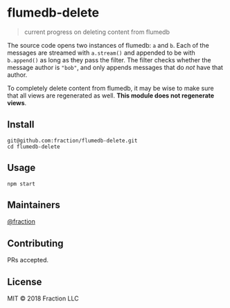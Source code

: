 # flumedb-delete

> current progress on deleting content from flumedb

The source code opens two instances of flumedb: `a` and `b`. Each of the
messages are streamed with `a.stream()` and appended to be with `b.append()`
as long as they pass the filter. The filter checks whether the message author
is `"bob"`, and only appends messages that do *not* have that author.

To completely delete content from flumedb, it may be wise to make sure that
all views are regenerated as well. **This module does not regenerate views**.

## Install

```
git@github.com:fraction/flumedb-delete.git
cd flumedb-delete
```

## Usage

```
npm start
```

## Maintainers

[@fraction](https://github.com/fraction)

## Contributing

PRs accepted.

## License

MIT © 2018 Fraction LLC
